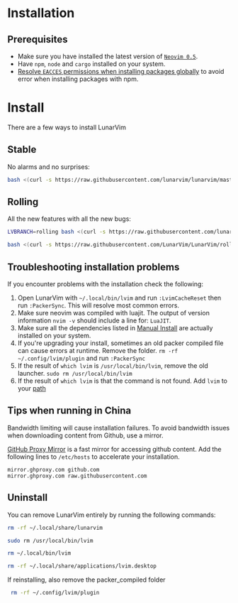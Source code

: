 # Installation

## Prerequisites

* Make sure you have installed the latest version of [``Neovim 0.5``](https://github.com/neovim/neovim/releases/tag/v0.5.0).
* Have `npm`, `node` and `cargo` installed on your system.
* [Resolve `EACCES` permissions when installing packages globally](https://docs.npmjs.com/resolving-eacces-permissions-errors-when-installing-packages-globally) to avoid error when installing packages with npm.

# Install

There are a few ways to install LunarVim

## Stable

No alarms and no surprises:

```bash
bash <(curl -s https://raw.githubusercontent.com/lunarvim/lunarvim/master/utils/installer/install.sh)
```

## Rolling

All the new features with all the new bugs:

```bash
LVBRANCH=rolling bash <(curl -s https://raw.githubusercontent.com/lunarvim/lunarvim/rolling/utils/installer/install.sh)
```

```bash
bash <(curl -s https://raw.githubusercontent.com/LunarVim/LunarVim/rolling/utils/installer/install-neovim-from-release)
```

## Troubleshooting installation problems

If you encounter problems with the installation check the following:

1. Open LunarVim with `~/.local/bin/lvim` and run `:LvimCacheReset` then run `:PackerSync`.  This will resolve most common errors. 
2. Make sure neovim was compiled with luajit. The output of version information `nvim -v` should include a line for: `LuaJIT`.
3. Make sure all the dependencies listed in [Manual Install](#manual-install) are actually installed on your system.
4. If you're upgrading your install, sometimes an old packer compiled file can cause errors at runtime. Remove the folder. `rm -rf ~/.config/lvim/plugin` and run `:PackerSync`
5. If the result of `which lvim` is `/usr/local/bin/lvim`, remove the old launcher. `sudo rm /usr/local/bin/lvim`
6. If the result of `which lvim` is that the command is not found.  Add `lvim` to your [path](.02-after-install.md#add-lvim-to-path)


## Tips when running in China
Bandwidth limiting will cause installation failures.  To avoid bandwidth issues when downloading content from Github, use a mirror.  

[GitHub Proxy Mirror](https://mirror.ghproxy.com/) is a fast mirror for accessing github content. Add the following lines to `/etc/hosts` to accelerate your installation.
```
mirror.ghproxy.com github.com
mirror.ghproxy.com raw.githubusercontent.com
```

## Uninstall

You can remove LunarVim entirely by running the following commands:

```bash
rm -rf ~/.local/share/lunarvim

sudo rm /usr/local/bin/lvim

rm ~/.local/bin/lvim

rm -rf ~/.local/share/applications/lvim.desktop
```

If reinstalling, also remove the packer_compiled folder

```bash
 rm -rf ~/.config/lvim/plugin
 ```
